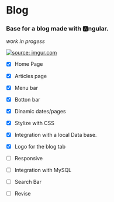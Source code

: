 # Blog

### Base for a blog made with :a:ngular.

_work in progess_

<a href="https://imgur.com/oXtTGUO"><img src="https://i.imgur.com/oXtTGUO.gif" title="source: imgur.com" /></a>

- [x] Home Page
- [x] Articles page
- [x] Menu bar
- [x] Botton bar
- [x] Dinamic dates/pages
- [x] Stylize with CSS
- [x] Integration with a local Data base.
- [x] Logo for the blog tab
- [ ] Responsive
- [ ] Integration with MySQL
- [ ] Search Bar
- [ ] Revise





